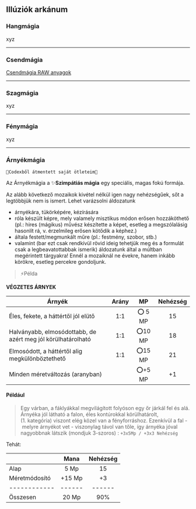 ## Illúziók arkánum


### Hangmágia

xyz

---
### Csendmágia

[Csendmágia RAW anyagok](https://github.com/kaktusztea/km100/wiki/RAW.magia#csendmágia)

---
### Szagmágia

xyz

---
### Fénymágia

xyz

---
### Árnyékmágia

```
🔆Codexből átmentett saját ötleteim🔆
```

Az Árnyékmágia a ✨**Szimpátiás mágia** egy speciális, magas fokú formája.

Az alább következő mozaikok kivétel nélkül igen nagy nehézségűek, sőt a legtöbbjük nem is ismert. Lehet varázsolni áldozatunk

- árnyékára, tükörképére, kézírására
- róla készült képre, mely valamely misztikus módon erősen hozzáköthető (pl.: hires (mágikus) művész készítette a képet, esetleg a megszólalásig hasonlít rá, v. érzelmileg erősen kötődik a képhez.)
- általa festett/megmunkált műre (pl.: festmény, szobor, stb.)
- valamint (bar ezt csak rendkívül rövid ideig tehetjük meg és a formulát csak a legbeavatottabbak ismerik) áldozatunk által a múltban megérintett tárgyakra! Ennél a mozaiknál ne évekre, hanem inkább körökre, esetleg percekre gondoljunk.

> ⚡Példa

**VÉGZETES ÁRNYEK**

| **Árnyék**                                                   | **Arány** | **MP**  | **Nehézség** |
| ------------------------------------------------------------ |:---------:|:-------:|:------------:|
| Éles, fekete, a háttértől jól elütő                          |    1:1    | ⭕ 5 MP |      15      |
| Halványabb, elmosódottabb, de azért meg jól körülhatárolható |    1:1    | ⭕10 MP |      18      |
| Elmosódott, a háttértől alig megkülönböztethető              |    1:1    | ⭕15 MP |      21      |
| Minden méretváltozás (aranyban)                              |           | ⭕+5 MP |      +1      |

#### Például
> Egy várban, a fáklyákkal megvilágított folyóson egy őr járkál fel és alá. Árnyéka jól látható a falon, éles kontúrokkal körülhatárolt, (1. kategória) viszont elég közel van a fényforráshoz. Ezenkívül a fal - melyre árnyékot vet - viszonylag távol van tőle, így árnyéka jóval nagyobbnak látszik (mondjuk 3-szoros) : `+3x5Mp / +3x3 Nehézség`

Tehát:

|               |  Mana  | Nehézség |
| ------------- |:------:|:--------:|
| Alap          |  5 Mp  |    15    |
| Méretmódosító | +15 Mp |    +3    |
| ------------  | ------ |  ------  |
| Összesen      | 20 Mp  |   90%    |

